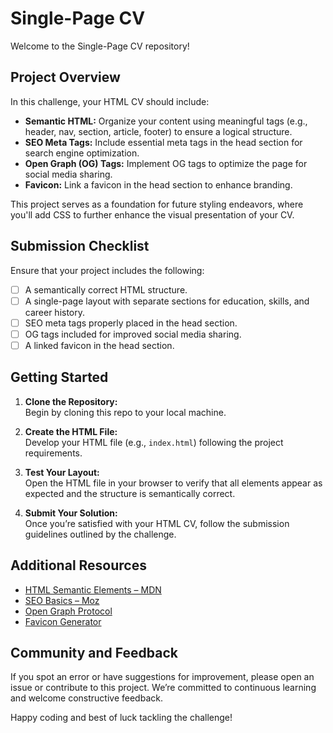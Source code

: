
# Single-Page CV

Welcome to the Single-Page CV repository! 

## Project Overview

In this challenge, your HTML CV should include:

- **Semantic HTML:** Organize your content using meaningful tags (e.g., header, nav, section, article, footer) to ensure a logical structure.
- **SEO Meta Tags:** Include essential meta tags in the head section for search engine optimization.
- **Open Graph (OG) Tags:** Implement OG tags to optimize the page for social media sharing.
- **Favicon:** Link a favicon in the head section to enhance branding.

This project serves as a foundation for future styling endeavors, where you'll add CSS to further enhance the visual presentation of your CV.

## Submission Checklist

Ensure that your project includes the following:

- [ ] A semantically correct HTML structure.
- [ ] A single-page layout with separate sections for education, skills, and career history.
- [ ] SEO meta tags properly placed in the head section.
- [ ] OG tags included for improved social media sharing.
- [ ] A linked favicon in the head section.

## Getting Started

1. **Clone the Repository:**  
   Begin by cloning this repo to your local machine.

2. **Create the HTML File:**  
   Develop your HTML file (e.g., `index.html`) following the project requirements.

3. **Test Your Layout:**  
   Open the HTML file in your browser to verify that all elements appear as expected and the structure is semantically correct.

4. **Submit Your Solution:**  
   Once you’re satisfied with your HTML CV, follow the submission guidelines outlined by the challenge.

## Additional Resources

- [HTML Semantic Elements – MDN](https://developer.mozilla.org/en-US/docs/Web/HTML/Element)
- [SEO Basics – Moz](https://moz.com/beginners-guide-to-seo)
- [Open Graph Protocol](https://ogp.me/)
- [Favicon Generator](https://favicon.io/)

## Community and Feedback

If you spot an error or have suggestions for improvement, please open an issue or contribute to this project. We’re committed to continuous learning and welcome constructive feedback.

Happy coding and best of luck tackling the challenge!

